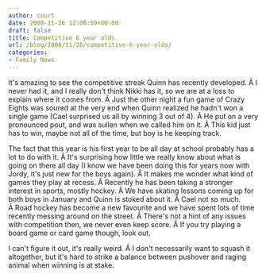 ```yaml
---
author: court
date: 2008-11-26 12:00:59+00:00
draft: false
title: Competitive 6 year olds
url: /blog/2008/11/26/competitive-6-year-olds/
categories:
- Family News
---
```


It's amazing to see the competitive streak Quinn has recently developed. Â I never had it, and I really don't think Nikki has it, so we are at a loss to explain where it comes from. Â Just the other night a fun game of Crazy Eights was soured at the very end when Quinn realized he hadn't won a single game (Cael surprised us all by winning 3 out of 4). Â He put on a very pronounced pout, and was sullen when we called him on it. Â This kid just has to win, maybe not all of the time, but boy is he keeping track.

The fact that this year is his first year to be all day at school probably has a lot to do with it. Â It's surprising how little we really know about what is going on there all day (I know we have been doing this for years now with Jordy, it's just new for the boys again). Â It makes me wonder what kind of games they play at recess. Â Recently he has been taking a stronger interest in sports, mostly hockey. Â We have skating lessons coming up for both boys in January and Quinn is stoked about it. Â Cael not so much. Â Road hockey has become a new favourite and we have spent lots of time recently messing around on the street. Â There's not a hint of any issues with competition then, we never even keep score. Â If you try playing a board game or card game though, look out.

I can't figure it out, it's really weird. Â I don't necessarily want to squash it altogether, but it's hard to strike a balance between pushover and raging animal when winning is at stake.

